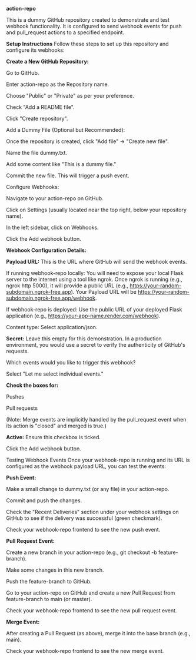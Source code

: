 **action-repo**

This is a dummy GitHub repository created to demonstrate and test webhook functionality. It is configured to send webhook events for push and pull_request actions to a specified endpoint.

**Setup Instructions**
Follow these steps to set up this repository and configure its webhooks:

**Create a New GitHub Repository:**

Go to GitHub.

Enter action-repo as the Repository name.

Choose "Public" or "Private" as per your preference.

Check "Add a README file".

Click "Create repository".

Add a Dummy File (Optional but Recommended):

Once the repository is created, click "Add file" -> "Create new file".

Name the file dummy.txt.

Add some content like "This is a dummy file."

Commit the new file. This will trigger a push event.

Configure Webhooks:

Navigate to your action-repo on GitHub.

Click on Settings (usually located near the top right, below your repository name).

In the left sidebar, click on Webhooks.

Click the Add webhook button.

**Webhook Configuration Details:**

**Payload URL:** This is the URL where GitHub will send the webhook events.

If running webhook-repo locally: You will need to expose your local Flask server to the internet using a tool like ngrok. Once ngrok is running (e.g., ngrok http 5000), it will provide a public URL (e.g., https://your-random-subdomain.ngrok-free.app). Your Payload URL will be https://your-random-subdomain.ngrok-free.app/webhook.

If webhook-repo is deployed: Use the public URL of your deployed Flask application (e.g., https://your-app-name.render.com/webhook).

Content type: Select application/json.

**Secret:** Leave this empty for this demonstration. In a production environment, you would use a secret to verify the authenticity of GitHub's requests.

Which events would you like to trigger this webhook?

Select "Let me select individual events."

**Check the boxes for:**

Pushes

Pull requests

(Note: Merge events are implicitly handled by the pull_request event when its action is "closed" and merged is true.)

**Active:** Ensure this checkbox is ticked.

Click the Add webhook button.

Testing Webhook Events
Once your webhook-repo is running and its URL is configured as the webhook payload URL, you can test the events:

**Push Event:**

Make a small change to dummy.txt (or any file) in your action-repo.

Commit and push the changes.

Check the "Recent Deliveries" section under your webhook settings on GitHub to see if the delivery was successful (green checkmark).

Check your webhook-repo frontend to see the new push event.

**Pull Request Event:**

Create a new branch in your action-repo (e.g., git checkout -b feature-branch).

Make some changes in this new branch.

Push the feature-branch to GitHub.

Go to your action-repo on GitHub and create a new Pull Request from feature-branch to main (or master).

Check your webhook-repo frontend to see the new pull request event.

**Merge Event:**

After creating a Pull Request (as above), merge it into the base branch (e.g., main).

Check your webhook-repo frontend to see the new merge event.
